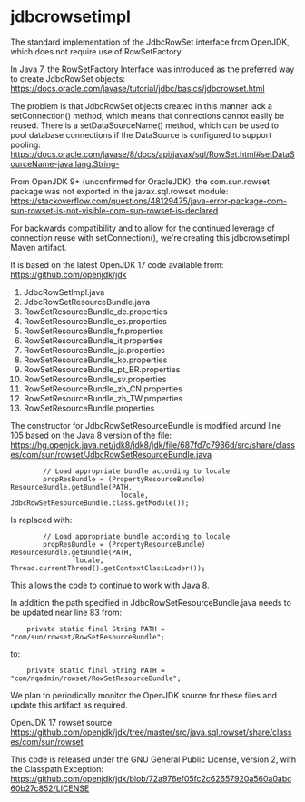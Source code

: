 # jdbcrowsetimpl
The standard implementation of the JdbcRowSet interface from OpenJDK, which does not require use of RowSetFactory.

In Java 7, the RowSetFactory Interface was introduced as the preferred way to create JdbcRowSet objects:
https://docs.oracle.com/javase/tutorial/jdbc/basics/jdbcrowset.html

The problem is that JdbcRowSet objects created in this manner lack a setConnection() method, which means
that connections cannot easily be reused. There is a setDataSourceName() method, which can be used to
pool database connections if the DataSource is configured to support pooling:
https://docs.oracle.com/javase/8/docs/api/javax/sql/RowSet.html#setDataSourceName-java.lang.String-

From OpenJDK 9+ (unconfirmed for OracleJDK), the com.sun.rowset package was not exported in
the javax.sql.rowset module:
https://stackoverflow.com/questions/48129475/java-error-package-com-sun-rowset-is-not-visible-com-sun-rowset-is-declared

For backwards compatibility and to allow for the continued leverage of connection reuse with
setConnection(), we're creating this jdbcrowsetimpl Maven artifact.

It is based on the latest OpenJDK 17 code available from: https://github.com/openjdk/jdk

  1. JdbcRowSetImpl.java
  2. JdbcRowSetResourceBundle.java
  3. RowSetResourceBundle_de.properties
  4. RowSetResourceBundle_es.properties
  5. RowSetResourceBundle_fr.properties
  6. RowSetResourceBundle_it.properties
  7. RowSetResourceBundle_ja.properties
  8. RowSetResourceBundle_ko.properties
  9. RowSetResourceBundle_pt_BR.properties
 10. RowSetResourceBundle_sv.properties
 11. RowSetResourceBundle_zh_CN.properties
 12. RowSetResourceBundle_zh_TW.properties
 13. RowSetResourceBundle.properties

The constructor for JdbcRowSetResourceBundle is modified around line 105 based on the Java 8 version of the file:
https://hg.openjdk.java.net/jdk8/jdk8/jdk/file/687fd7c7986d/src/share/classes/com/sun/rowset/JdbcRowSetResourceBundle.java
```
        // Load appropriate bundle according to locale
        propResBundle = (PropertyResourceBundle) ResourceBundle.getBundle(PATH,
                           locale, JdbcRowSetResourceBundle.class.getModule());
```
Is replaced with:
```
        // Load appropriate bundle according to locale
        propResBundle = (PropertyResourceBundle) ResourceBundle.getBundle(PATH,
                locale, Thread.currentThread().getContextClassLoader());
```
This allows the code to continue to work with Java 8.

In addition the path specified in JdbcRowSetResourceBundle.java needs to be updated near line 83 from:
```
    private static final String PATH = "com/sun/rowset/RowSetResourceBundle";
```
to:
```
    private static final String PATH = "com/nqadmin/rowset/RowSetResourceBundle";
```

We plan to periodically monitor the OpenJDK source for these files and update this artifact as required.

OpenJDK 17 rowset source:
https://github.com/openjdk/jdk/tree/master/src/java.sql.rowset/share/classes/com/sun/rowset

This code is released under the GNU General Public License, version 2, with the Classpath Exception:
https://github.com/openjdk/jdk/blob/72a976ef05fc2c62657920a560a0abc60b27c852/LICENSE